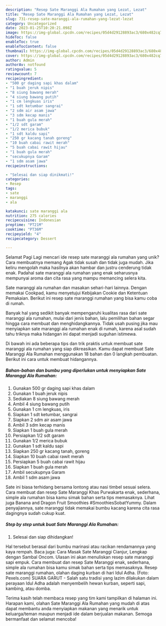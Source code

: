 ```yaml
---
description: "Resep Sate Maranggi Ala Rumahan yang Lezat, Lezat"
title: "Resep Sate Maranggi Ala Rumahan yang Lezat, Lezat"
slug: 731-resep-sate-maranggi-ala-rumahan-yang-lezat-lezat
category: Uncategorized
date: 2023-01-25T10:20:21.098Z
image: https://img-global.cpcdn.com/recipes/05d4d29128893ac3/680x482cq70/sate-maranggi-ala-rumahan-foto-resep-utama.jpg
hideToc: false
enableToc: true
enableTocContent: false
thumbnail: https://img-global.cpcdn.com/recipes/05d4d29128893ac3/680x482cq70/sate-maranggi-ala-rumahan-foto-resep-utama.jpg
cover: https://img-global.cpcdn.com/recipes/05d4d29128893ac3/680x482cq70/sate-maranggi-ala-rumahan-foto-resep-utama.jpg
author: Admin
authorAv: notfound
ratingvalue: 5
reviewcount: 7
recipeingredient:
- "500 gr daging sapi khas dalam"
- "1 buah jeruk nipis"
- "8 siung bawang merah"
- "4 siung bawang putih"
- "1 cm lengkuas iris"
- "1 sdt ketumbar sangrai"
- "2 sdm air asam jawa"
- "3 sdm kecap manis"
- "1 buah gula merah"
- "1/2 sdt garam"
- "1/2 merica bubuk"
- "1 sdt kaldu sapi"
- "250 gr kacang tanah goreng"
- "10 buah cabai rawit merah"
- "5 buah cabai rawit hijau"
- "1 buah gula merah"
- "secukupnya Garam"
- "1 sdm asam jawa"
recipeinstructions:

- "Selesai dan siap dinikmati!"
categories:
- Resep
tags:
- sate
- maranggi
- ala

katakunci: sate maranggi ala 
nutrition: 275 calories
recipecuisine: Indonesian
preptime: "PT21M"
cooktime: "PT36M"
recipeyield: "4"
recipecategory: Dessert

---
```



Selamat Pagi Lagi mencari ide resep sate maranggi ala rumahan yang unik? Cara membuatnya memang Agak tidak susah dan tidak juga mudah. Jika keliru mengolah maka hasilnya akan hambar dan justru cenderung tidak enak. Padahal sate maranggi ala rumahan yang enak seharusnya mempunyai aroma dan cita rasa yang mampu memancing selera kita.


Sate maranggi ala rumahan dan masakan sehari-hari lainnya. Dengan memakai Cookpad, kamu menyetujui Kebijakan Cookie dan Ketentuan Pemakaian. Berikut ini resep sate maranggi rumahan yang bisa kamu coba di rumah.

Banyak hal yang sedikit banyak mempengaruhi kualitas rasa dari sate maranggi ala rumahan, mulai dari jenis bahan, lalu pemilihan bahan segar hingga cara membuat dan menghidangkannya. Tidak usah pusing jika mau menyiapkan sate maranggi ala rumahan enak di rumah, karena asal sudah tahu triknya maka hidangan ini dapat menjadi suguhan istimewa.


Di bawah ini ada beberapa tips dan trik praktis untuk membuat sate maranggi ala rumahan yang siap dikreasikan. Kamu dapat membuat Sate Maranggi Ala Rumahan menggunakan 18 bahan dan 0 langkah pembuatan. Berikut ini cara untuk membuat hidangannya.

<!--inarticleads1-->

##### Bahan-bahan dan bumbu yang diperlukan untuk menyiapkan Sate Maranggi Ala Rumahan:

1. Gunakan 500 gr daging sapi khas dalam
1. Gunakan 1 buah jeruk nipis
1. Sediakan 8 siung bawang merah
1. Ambil 4 siung bawang putih
1. Gunakan 1 cm lengkuas, iris
1. Siapkan 1 sdt ketumbar, sangrai
1. Siapkan 2 sdm air asam jawa
1. Ambil 3 sdm kecap manis
1. Siapkan 1 buah gula merah
1. Persiapkan 1/2 sdt garam
1. Gunakan 1/2 merica bubuk
1. Gunakan 1 sdt kaldu sapi
1. Siapkan 250 gr kacang tanah, goreng
1. Siapkan 10 buah cabai rawit merah
1. Persiapkan 5 buah cabai rawit hijau
1. Siapkan 1 buah gula merah
1. Ambil secukupnya Garam
1. Ambil 1 sdm asam jawa


Sate ini biasa terhidang bersama lontong atau nasi timbel sesuai selera. Cara membuat dan resep Sate Maranggi Khas Purwakarta enak, sederhana, simple ala rumahan bisa kamu simak bahan serta tips memasaknya. Lihat juga Banana and Dragon Fruit Smoothies #SmoothiesSobatYummy. Dalam penyajiannya, sate maranggi tidak memakai bumbu kacang karena cita rasa dagingnya sudah cukup kuat. 

<!--inarticleads2-->

##### Step by step untuk buat Sate Maranggi Ala Rumahan:


1. Selesai dan siap dihidangkan!

Hal tersebut berasal dari bumbu marinasi atau racikan rendamannya yang kaya rempah. Baca juga: Cara Masak Sate Maranggi Cianjur, Lengkap dengan Sambal Oncom. Ulasan ini akan menuliskan resep sate maranggi sapi empuk. Cara membuat dan resep Sate Maranggi enak, sederhana, simple ala rumahan bisa kamu simak bahan serta tips memasaknya. Resep sate maranggi rumahan, olahan daging kurban di hari Idul Adha. (Foto: Pexels.com) SUARA GARUT - Salah satu tradisi yang lazim dilakukan dalam perayaan Idul Adha adalah menyembelih hewan kurban, seperti sapi, kambing, atau domba. 

Terima kasih telah membaca resep yang tim kami tampilkan di halaman ini. Harapan kami, olahan Sate Maranggi Ala Rumahan yang mudah di atas dapat membantu anda menyiapkan makanan yang menarik untuk keluarga/teman maupun menjadi ide dalam berjualan makanan. Semoga bermanfaat dan selamat mencoba!
